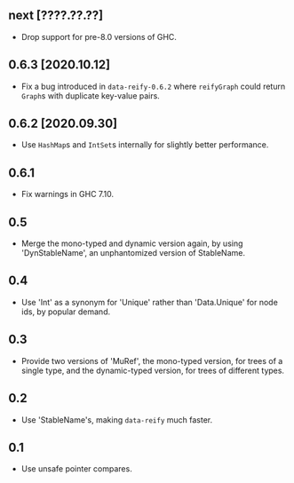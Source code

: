 ## next [????.??.??]
* Drop support for pre-8.0 versions of GHC.

## 0.6.3 [2020.10.12]
* Fix a bug introduced in `data-reify-0.6.2` where `reifyGraph` could return
  `Graph`s with duplicate key-value pairs.

## 0.6.2 [2020.09.30]
* Use `HashMap`s and `IntSet`s internally for slightly better performance.

## 0.6.1
* Fix warnings in GHC 7.10.

## 0.5
* Merge the mono-typed and dynamic version again, by using 'DynStableName', an
  unphantomized version of StableName.

## 0.4
* Use 'Int' as a synonym for 'Unique' rather than 'Data.Unique' for node ids,
  by popular demand.

## 0.3
* Provide two versions of 'MuRef', the mono-typed version, for trees of a
  single type, and the dynamic-typed version, for trees of different types.

## 0.2
* Use 'StableName's, making `data-reify` much faster.

## 0.1
* Use unsafe pointer compares.
